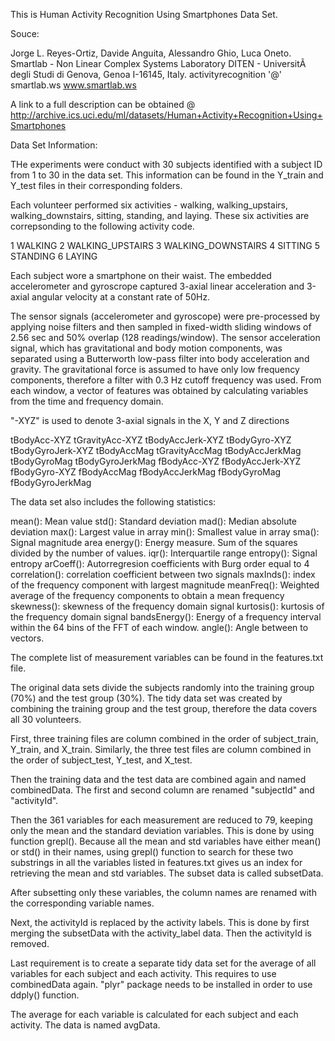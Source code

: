 This is Human Activity Recognition Using Smartphones Data Set.

Souce:

Jorge L. Reyes-Ortiz, Davide Anguita, Alessandro Ghio, Luca Oneto. 
Smartlab - Non Linear Complex Systems Laboratory 
DITEN - UniversitÃ  degli Studi di Genova, Genoa I-16145, Italy. 
activityrecognition '@' smartlab.ws 
www.smartlab.ws

A link to a full description can be obtained @ http://archive.ics.uci.edu/ml/datasets/Human+Activity+Recognition+Using+Smartphones

Data Set Information:

THe experiments were conduct with 30 subjects identified with a subject ID from 1 to 30 in the data set. This information can be
found in the Y_train and Y_test files in their corresponding folders.

Each volunteer performed six activities - walking, walking_upstairs, walking_downstairs, sitting, standing, and laying.
These six activities are correpsonding to the following activity code.

1 WALKING
2 WALKING_UPSTAIRS
3 WALKING_DOWNSTAIRS
4 SITTING
5 STANDING
6 LAYING

Each subject wore a smartphone on their waist. The embedded accelerometer and gyroscrope captured 3-axial linear acceleration and
3-axial angular velocity at a constant rate of 50Hz.

The sensor signals (accelerometer and gyroscope) were pre-processed by applying noise filters and then sampled in fixed-width
sliding windows of 2.56 sec and 50% overlap (128 readings/window). The sensor acceleration signal, which has gravitational and body
motion components, was separated using a Butterworth low-pass filter into body acceleration and gravity. The gravitational force is
assumed to have only low frequency components, therefore a filter with 0.3 Hz cutoff frequency was used. From each window, a vector
of features was obtained by calculating variables from the time and frequency domain.

"-XYZ" is used to denote 3-axial signals in the X, Y and Z directions

tBodyAcc-XYZ
tGravityAcc-XYZ
tBodyAccJerk-XYZ
tBodyGyro-XYZ
tBodyGyroJerk-XYZ
tBodyAccMag
tGravityAccMag
tBodyAccJerkMag
tBodyGyroMag
tBodyGyroJerkMag
fBodyAcc-XYZ
fBodyAccJerk-XYZ
fBodyGyro-XYZ
fBodyAccMag
fBodyAccJerkMag
fBodyGyroMag
fBodyGyroJerkMag

The data set also includes the following statistics:

mean(): Mean value
std(): Standard deviation
mad(): Median absolute deviation 
max(): Largest value in array
min(): Smallest value in array
sma(): Signal magnitude area
energy(): Energy measure. Sum of the squares divided by the number of values. 
iqr(): Interquartile range 
entropy(): Signal entropy
arCoeff(): Autorregresion coefficients with Burg order equal to 4
correlation(): correlation coefficient between two signals
maxInds(): index of the frequency component with largest magnitude
meanFreq(): Weighted average of the frequency components to obtain a mean frequency
skewness(): skewness of the frequency domain signal 
kurtosis(): kurtosis of the frequency domain signal 
bandsEnergy(): Energy of a frequency interval within the 64 bins of the FFT of each window.
angle(): Angle between to vectors.

The complete list of measurement variables can be found in the features.txt file.

The original data sets divide the subjects randomly into the training group (70%) and the test group (30%). The tidy data set
was created by combining the training group and the test group, therefore the data covers all 30 volunteers.

First, three training files are column combined in the order of subject_train, Y_train, and X_train.
Similarly, the three test files are column combined in the order of subject_test, Y_test, and X_test.

Then the training data and the test data are combined again and named combinedData. The first and second column are renamed
"subjectId" and "activityId".

Then the 361 variables for each measurement are reduced to 79, keeping only the mean and the standard deviation variables.
This is done by using function grepl(). Because all the mean and std variables have either mean() or std() in their names,
using grepl() function to search for these two substrings in all the variables listed in features.txt gives us an index for
retrieving the mean and std variables. The subset data is called subsetData.

After subsetting only these variables, the column names are renamed with the corresponding variable names.

Next, the activityId is replaced by the activity labels. This is done by first merging the subsetData with the activity_label
data. Then the activityId is removed.

Last requirement is to create a separate tidy data set for the average of all variables for each subject and each activity.
This requires to use combinedData again. "plyr" package needs to be installed in order to use ddply() function.

The average for each variable is calculated for each subject and each activity. The data is named avgData.





